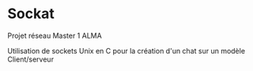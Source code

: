 # Sockat
Projet réseau Master 1 ALMA

Utilisation de sockets Unix en C pour la création d'un chat sur un modèle Client/serveur
